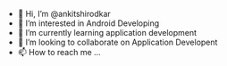 - 👋 Hi, I’m @ankitshirodkar
- 👀 I’m interested in Android Developing
- 🌱 I’m currently learning application development
- 💞️ I’m looking to collaborate on Application Developent
- 📫 How to reach me ...

<!---
ankitshirodkar/ankitshirodkar is a ✨ special ✨ repository because its `README.md` (this file) appears on your GitHub profile.
You can click the Preview link to take a look at your changes.
--->

